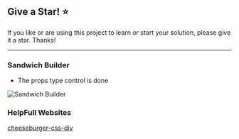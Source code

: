## Give a Star! :star:
If you like or are using this project to learn or start your solution, please give it a star. Thanks!
<hr>

### Sandwich Builder
- The props type control is done

![Sandwich Builder](https://github.com/NisanurBulut/SandwichBuilder/blob/master/Trailers/Trailer_SandwichBuilder.gif)

### HelpFull Websites
[cheeseburger-css-div](https://github.com/lesscake/cheeseburger-css-div)